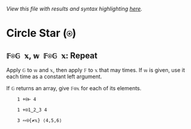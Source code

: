 *View this file with results and syntax highlighting [here](https://mlochbaum.github.io/BQN/help/repeat.html).*

# Circle Star (`⍟`)

## `𝔽⍟𝔾 𝕩`, `𝕨 𝔽⍟𝔾 𝕩`: Repeat

Apply `𝔾` to `𝕨` and `𝕩`, then apply `𝔽` to `𝕩` that may times. If `𝕨` is given, use it each time as a constant left argument.

If `𝔾` returns an array, give `𝔽⍟𝕩` for each of its elements.

        1 +⍟⊢ 4

        1 +⍟1‿2‿3 4

        3 ∾⍟{≠𝕩} ⟨4,5,6⟩
